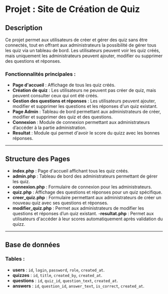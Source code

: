 # Projet : Site de Création de Quiz

## Description

Ce projet permet aux utilisateurs de créer et gérer des quiz sans être connectés, tout en offrant aux administrateurs la possibilité de gérer tous les quiz via un tableau de bord. Les utilisateurs peuvent voir les quiz créés, mais uniquement les administrateurs peuvent ajouter, modifier ou supprimer des questions et réponses.

### Fonctionnalités principales :
- **Page d'accueil** : Affichage de tous les quiz créés.
- **Création de quiz** : Les utilisateurs ne peuvent pas créer de quiz, mais peuvent consulter ceux qui ont été créés.
- **Gestion des questions et réponses** : Les utilisateurs peuvent ajouter, modifier et supprimer les questions et les réponses d'un quiz existant.
- **Page Admin** : Tableau de bord permettant aux administrateurs de créer, modifier et supprimer des quiz et des questions.
- **Connexion** : Module de connexion permettant aux administrateurs d’accéder à la partie administration.
- **Resultat** : Module qui permet d'avoir le score du quizz avec les bonnes réponses.

---

## Structure des Pages
- **index.php** : Page d'accueil affichant tous les quiz créés.
- **admin.php** : Tableau de bord des administrateurs permettant de gérer les quiz.
- **connexion.php** : Formulaire de connexion pour les administrateurs.
- **quiz.php** : Affichage des questions et réponses pour un quiz spécifique.
- **creer_quiz.php** : Formulaire permettant aux administrateurs de créer un nouveau quiz avec ses questions et réponses.
- **modifier_quiz.php** : Permet aux administrateurs de modifier les questions et réponses d’un quiz existant.
-**resultat.php** : Permet aux utilisateurs d'accéder à leur scores automatiquement après validation du quizz.

---

## Base de données
### Tables :
- **users** : `id`, `login`, `password`, `role`, `created_at`.
- **quizzes** : `id`, `title`, `created_by`, `created_at`.
- **questions** : `id`, `quiz_id`, `question_text`, `created_at`.
- **answers** : `id`, `question_id`, `answer_text`, `is_correct`, `created_at`.
